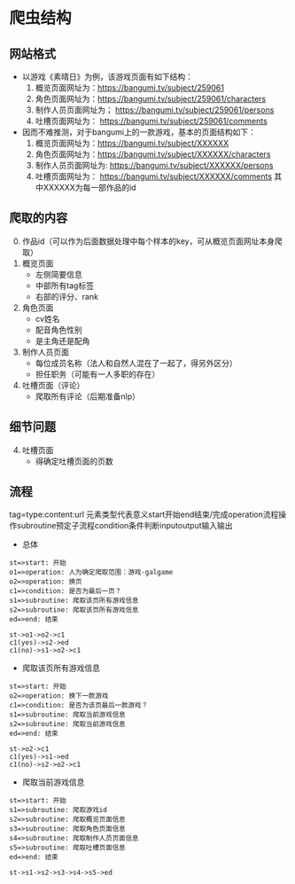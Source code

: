 # 爬虫结构
## 网站格式
- 以游戏《素晴日》为例，该游戏页面有如下结构：
    1. 概览页面网址为：https://bangumi.tv/subject/259061
    2. 角色页面网址为：https://bangumi.tv/subject/259061/characters
    3. 制作人员页面网址为； https://bangumi.tv/subject/259061/persons
    4. 吐槽页面网址为： https://bangumi.tv/subject/259061/comments
- 因而不难推测，对于bangumi上的一款游戏，基本的页面结构如下：
    1. 概览页面网址为：https://bangumi.tv/subject/XXXXXX
    2. 角色页面网址为：https://bangumi.tv/subject/XXXXXX/characters
    3. 制作人员页面网址为: https://bangumi.tv/subject/XXXXXX/persons
    4. 吐槽页面网址为： https://bangumi.tv/subject/XXXXXX/comments
其中XXXXXX为每一部作品的id



## 爬取的内容
 0. 作品id（可以作为后面数据处理中每个样本的key，可从概览页面网址本身爬取） 
 1. 概览页面
    - 左侧简要信息
    - 中部所有tag标签
    - 右部的评分、rank
 2. 角色页面
    - cv姓名
    - 配音角色性别
    - 是主角还是配角
 3. 制作人员页面
    - 每位成员名称（法人和自然人混在了一起了，得另外区分）
    - 担任职务（可能有一人多职的存在）
4. 吐槽页面（评论）
    - 爬取所有评论（后期准备nlp）

## 细节问题
4. 吐槽页面
     - 得确定吐槽页面的页数
## 流程
tag=type:content:url
元素类型代表意义start开始end结束/完成operation流程操作subroutine预定子流程condition条件判断inputoutput输入输出
- 总体
```flow
st=>start: 开始
o1=>operation: 人为确定爬取范围：游戏-galgame
o2=>operation: 换页
c1=>condition: 是否为最后一页？
s1=>subroutine: 爬取该页所有游戏信息
s2=>subroutine: 爬取该页所有游戏信息
ed=>end: 结束

st->o1->o2->c1
c1(yes)->s2->ed
c1(no)->s1->o2->c1
```

- 爬取该页所有游戏信息
```flow
st=>start: 开始
o2=>operation: 换下一款游戏
c1=>condition: 是否为该页最后一款游戏？
s1=>subroutine: 爬取当前游戏信息
s2=>subroutine: 爬取当前游戏信息
ed=>end: 结束

st->o2->c1
c1(yes)->s1->ed
c1(no)->s2->o2->c1
```
- 爬取当前游戏信息
```flow
st=>start: 开始
s1=>subroutine: 爬取游戏id
s2=>subroutine: 爬取概览页面信息
s3=>subroutine: 爬取角色页面信息
s4=>subroutine: 爬取制作人员页面信息
s5=>subroutine: 爬取吐槽页面信息
ed=>end: 结束

st->s1->s2->s3->s4->s5->ed
````
